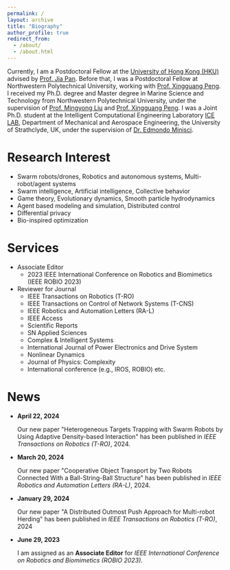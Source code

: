 ```yaml
---
permalink: /
layout: archive
title: "Biography"
author_profile: true
redirect_from: 
  - /about/
  - /about.html
---
```

Currently, I am a Postdoctoral Fellow at the [University of Hong Kong (HKU)](https://www.hku.hk) advised by [Prof. Jia Pan](https://www.cs.hku.hk/people/academic-staff/jpan). Before that, I was a Postdoctoral Fellow at Northwestern Polytechnical University, working with [Prof. Xingguang Peng](https://teacher.nwpu.edu.cn/xgpeng). I received my Ph.D. degree and Master degree in Marine Science and Technology from Northwestern Polytechnical University, under the supervision of [Prof. Mingyong Liu](https://teacher.nwpu.edu.cn/liumingyong) and [Prof. Xingguang Peng](https://teacher.nwpu.edu.cn/xgpeng). I was a Joint Ph.D. student at the Intelligent Computational Engineering Laboratory [ICE LAB](https://icelab.uk), Department of Mechanical and Aerospace Engineering, the University of Strathclyde, UK, under the supervision of [Dr. Edmondo Minisci](https://www.strath.ac.uk/staff/minisciedmondodr/#contact). 

Research Interest
======
* Swarm robots/drones, Robotics and autonomous systems, Multi-robot/agent systems
* Swarm intelligence, Artificial intelligence, Collective behavior
* Game theory, Evolutionary dynamics, Smooth particle hydrodynamics
* Agent based modeling and simulation, Distributed control
* Differential privacy
* Bio-inspired optimization

Services
======
* Associate Editor 
  * 2023 IEEE International Conference on Robotics and Biomimetics (IEEE ROBIO 2023)
* Reviewer for Journal
  * IEEE Transactions on Robotics (T-RO)
  * IEEE Transactions on Control of Network Systems (T-CNS) 
  * IEEE Robotics and Automation Letters (RA-L) 
  * IEEE Access
  * Scientific Reports 
  * SN Applied Sciences
  * Complex & Intelligent Systems
  * International Journal of Power Electronics and Drive System 
  * Nonlinear Dynamics 
  * Journal of Physics: Complexity 
  * International conference (e.g., IROS, ROBIO) etc.


News
======
* <b>April 22, 2024</b> 

  Our new paper "Heterogeneous Targets Trapping with Swarm Robots by Using Adaptive Density-based Interaction" has been published in <i>IEEE Transactions on Robotics (T-RO)</i>, 2024.
* <b>March 20, 2024</b> 

  Our new paper "Cooperative Object Transport by Two Robots Connected With a Ball-String-Ball Structure" has been published in <i>IEEE Robotics and Automation Letters (RA-L)</i>, 2024.
* <b>January 29, 2024</b> 

  Our new paper "A Distributed Outmost Push Approach for Multi-robot Herding" has been published in <i>IEEE Transactions on Robotics (T-RO)</i>, 2024
* **June 29, 2023** 

    I am assigned as an **Associate Editor** for <i>IEEE International Conference on Robotics and Biomimetics (ROBIO 2023)<i>.


